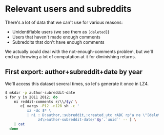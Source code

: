 # Relevant users and subreddits
There's a lot of data that we can't use for various reasons:

- Unidentifiable users (we see them as `[deleted]`)
- Users that haven't made enough comments
- Subreddits that don't have enough comments

We actually could deal with the not-enough-comments problem, but we'll end up
throwing a lot of computation at it for diminishing returns.

## First export: author+subreddit+date by year
We'll access this dataset several times, so let's generate it once in LZ4.

```sh
$ mkdir -p author-subreddit-date
$ for y in 2011 2012; do
    ni reddit-comments r/\\/$y/ \
       e[ xargs -P12 -n128 sh -c '
          xz -dc $* \
          | ni : D:author,:subreddit,:created_utc rABC rp"a ne \"[deleted]\"" \
               z4\>author-subreddit-date/'$y'.`uuid`' -- ] \
    | cat
  done
```
